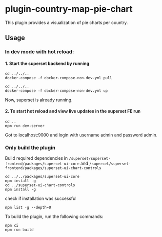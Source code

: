 # plugin-country-map-pie-chart

This plugin provides a visualization of pie charts per country. 

## Usage

### In dev mode with hot reload:

#### 1. Start the superset backend by running

```shell
cd ../../..
docker-compose -f docker-compose-non-dev.yml pull
```

```shell
cd ../../..
docker-compose -f docker-compose-non-dev.yml up  
```
Now, superset is already running.

#### 2. To start hot reload and view live updates in the superset FE run

```shell
cd ..
npm run dev-server
```

Got to localhost:9000 and login with username admin and password admin.


### Only build the plugin

Build required dependencies in `/superset/superset-frontend/packages/superset-ui-core`
and `/superset/superset-frontend/packages/superset-ui-chart-controls` 

```shell
cd ../../packages/superset-ui-core
npm install -g
cd ../superset-ui-chart-controls
npm install -g
```

check if installation was successful

```shell
npm list -g --depth=0
```


To build the plugin, run the following commands:

```shell
npm ci
npm run build
```
